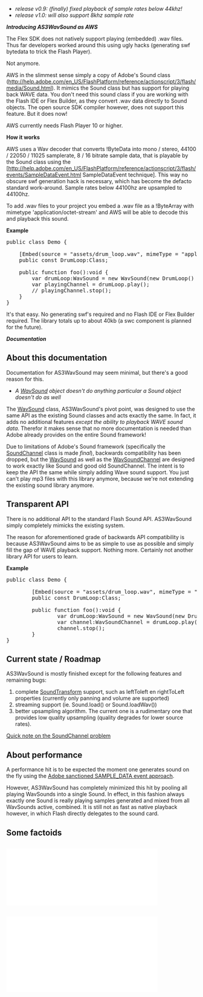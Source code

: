   * *release v0.9: (finally) fixed playback of sample rates below 44khz!*
  * *release v1.0: will also support 8khz sample rate*

***Introducing AS3WavSound as AWS***

The Flex SDK does not natively support playing (embedded) .wav files. Thus far developers worked around this using ugly hacks (generating swf bytedata to trick the Flash Player).

Not anymore.

AWS in the slimmest sense simply a copy of Adobe's Sound class (http://help.adobe.com/en_US/FlashPlatform/reference/actionscript/3/flash/media/Sound.html). It mimics the Sound class but has support for playing back WAVE data. You don't need this sound class if you are working with the Flash IDE or Flex Builder, as they convert .wav data directly to Sound objects. The open source SDK compiler however, does not support this feature. But it does now!

AWS currently needs Flash Player 10 or higher.

**How it works**

AWS uses a Wav decoder that converts !ByteData into mono / stereo, 44100 / 22050 / 11025 samplerate, 8 / 16 bitrate sample data, that is playable by the Sound class using the [http://help.adobe.com/en_US/FlashPlatform/reference/actionscript/3/flash/events/SampleDataEvent.html SampleDataEvent technique]. This way no obscure swf generation hack is necessary, which has become the defacto standard work-around. Sample rates below 44100hz are upsampled to 44100hz.

To add .wav files to your project you embed a .wav file as a !ByteArray with mimetype 'application/octet-stream' and AWS will be able to decode this and playback this sound.

**Example**

<pre>
public class Demo {
		
	[Embed(source = "assets/drum_loop.wav", mimeType = "application/octet-stream")]
	public const DrumLoop:Class;
		
	public function foo():void {
		var drumLoop:WavSound = new WavSound(new DrumLoop() as ByteArray);
		var playingChannel = drumLoop.play();
		// playingChannel.stop();
	}
}
</pre>

It's that easy. No generating swf's required and no Flash IDE or Flex Builder required. The library totals up to about 40kb (a swc component is planned for the future).

***Documentation***

<div id="wikicontent">
 <div class="vt" id="wikimaincol">
 <h2><a name="About_this_documentation"></a>About this documentation<a href="#About_this_documentation" class="section_anchor"></a></h2><p>Documentation for AS3WavSound may seem minimal, but there's a good reason for this.  </p><ul><li><i>A <a href="/p/as3wavsound/wiki/WavSound">WavSound</a> object doesn't do anything particular a Sound object doesn't do as well</i> </li></ul><p>The <a href="/p/as3wavsound/wiki/WavSound">WavSound</a> class, AS3WavSound's pivot point, was designed to use the same API as the existing Sound classes and acts exactly the same. In fact, it adds no additional features <i>except the ability to playback WAVE sound data</i>. Therefor it makes sense that no more documentation is needed than Adobe already provides on the entire Sound framework! </p><p>Due to limitations of Adobe's Sound framework (specifically the <a href="http://help.adobe.com/en_US/FlashPlatform/reference/actionscript/3/flash/media/SoundChannel.html" rel="nofollow">SoundChannel</a> class is made <i>final</i>), backwards compatibility has been dropped, but the <a href="/p/as3wavsound/wiki/WavSound">WavSound</a> as well as the <a href="/p/as3wavsound/wiki/WavSoundChannel">WavSoundChannel</a> are designed to work exactly like Sound and good old SoundChannel. The intent is to keep the API the same while simply adding Wave sound support. You just can't play mp3 files with this library anymore, because we're not extending the existing sound library anymore. </p><h2><a name="Transparent_API"></a>Transparent API<a href="#Transparent_API" class="section_anchor"></a></h2><p>There is no additional API to the standard Flash Sound API. AS3WavSound simply completely mimicks the existing system. </p><p>The reason for aforementioned grade of backwards API compatibility is because AS3WavSound aims to be as simple to use as possible and simply fill the gap of WAVE playback support. Nothing more. Certainly not another library API for users to learn. </p><p><strong>Example</strong> </p><pre class="prettyprint"><span class="kwd">public</span><span class="pln"> </span><span class="kwd">class</span><span class="pln"> </span><span class="typ">Demo</span><span class="pln"> </span><span class="pun">{</span><span class="pln"><br>&nbsp; &nbsp; &nbsp; &nbsp; &nbsp; &nbsp; &nbsp; &nbsp; <br>&nbsp; &nbsp; &nbsp; &nbsp; </span><span class="pun">[</span><span class="typ">Embed</span><span class="pun">(</span><span class="pln">source </span><span class="pun">=</span><span class="pln"> </span><span class="str">"assets/drum_loop.wav"</span><span class="pun">,</span><span class="pln"> mimeType </span><span class="pun">=</span><span class="pln"> </span><span class="str">"application/octet-stream"</span><span class="pun">)]</span><span class="pln"><br>&nbsp; &nbsp; &nbsp; &nbsp; </span><span class="kwd">public</span><span class="pln"> </span><span class="kwd">const</span><span class="pln"> </span><span class="typ">DrumLoop</span><span class="pun">:</span><span class="typ">Class</span><span class="pun">;</span><span class="pln"><br>&nbsp; &nbsp; &nbsp; &nbsp; &nbsp; &nbsp; &nbsp; &nbsp; <br>&nbsp; &nbsp; &nbsp; &nbsp; </span><span class="kwd">public</span><span class="pln"> </span><span class="kwd">function</span><span class="pln"> foo</span><span class="pun">():</span><span class="kwd">void</span><span class="pln"> </span><span class="pun">{</span><span class="pln"><br>&nbsp; &nbsp; &nbsp; &nbsp; &nbsp; &nbsp; &nbsp; &nbsp; </span><span class="kwd">var</span><span class="pln"> drumLoop</span><span class="pun">:</span><span class="typ">WavSound</span><span class="pln"> </span><span class="pun">=</span><span class="pln"> </span><span class="kwd">new</span><span class="pln"> </span><span class="typ">WavSound</span><span class="pun">(</span><span class="kwd">new</span><span class="pln"> </span><span class="typ">DrumLoop</span><span class="pun">()</span><span class="pln"> </span><span class="kwd">as</span><span class="pln"> </span><span class="typ">ByteArray</span><span class="pun">);</span><span class="pln"><br>&nbsp; &nbsp; &nbsp; &nbsp; &nbsp; &nbsp; &nbsp; &nbsp; </span><span class="kwd">var</span><span class="pln"> channel</span><span class="pun">:</span><span class="typ">WavSoundChannel</span><span class="pln"> </span><span class="pun">=</span><span class="pln"> drumLoop</span><span class="pun">.</span><span class="pln">play</span><span class="pun">();</span><span class="pln"><br>&nbsp; &nbsp; &nbsp; &nbsp; &nbsp; &nbsp; &nbsp; &nbsp; channel</span><span class="pun">.</span><span class="pln">stop</span><span class="pun">();</span><span class="pln"><br>&nbsp; &nbsp; &nbsp; &nbsp; </span><span class="pun">}</span><span class="pln"><br></span><span class="pun">}</span></pre><h2><a name="Current_state_/_Roadmap"></a>Current state / Roadmap<a href="#Current_state_/_Roadmap" class="section_anchor"></a></h2><p>AS3WavSound is mostly finished except for the following features and remaining bugs: </p><ol><li>complete <a href="http://help.adobe.com/en_US/FlashPlatform/reference/actionscript/3/flash/media/SoundTransform.html" rel="nofollow">SoundTransform</a> support, such as leftToleft en rightToLeft properties (currently only panning and volume are supported) </li><li>streaming support (ie. Sound.load() or Sound.loadWav()) </li><li>better upsampling algorithm. The current one is a rudimentary one that provides low quality upsampling (quality degrades for lower source rates). </li></ol><p><a href="/p/as3wavsound/wiki/SoundChannelBug">Quick note on the SoundChannel problem</a> </p><h2><a name="About_performance"></a>About performance<a href="#About_performance" class="section_anchor"></a></h2><p>A performance hit is to be expected the moment one generates sound on the fly using the <a href="http://www.adobe.com/devnet/flash/articles/dynamic_sound_generation/index.html" rel="nofollow">Adobe sanctioned SAMPLE_DATA event approach</a>. </p><p>However, AS3WavSound has completely minimized this hit by pooling all playing WavSounds into a single Sound. In effect, in this fashion always exactly one Sound is really playing samples generated and mixed from all WavSounds active, combined. It is still not as fast as native playback however, in which Flash directly delegates to the sound card. </p><h2><a name="Some_factoids"></a>Some factoids<a href="#Some_factoids" class="section_anchor"></a></h2><p>
<script src="//code-opensocial.googleusercontent.com/gadgets/js/rpc.js?c=1&amp;container=code"></script>
<script type="text/javascript">
function resizeIframeHandler(opt_height) {
  var elem = document.getElementById(this.f);
  if (!elem) return;
  if (!opt_height) {
    elem.style.height = undefined;
  }
  else {
    opt_height = Math.max(10, opt_height);
    elem.style.height = opt_height + 'px';
  }
}
gadgets.rpc.register("resize_iframe", resizeIframeHandler);

gadgets.rpc.register('set_title', function(title) {
 var elem = document.getElementById(this.f + '_title');
 if (elem) {
   elem.innerHTML = gadgets.util.escape(title);
 }
});
</script>
</p><h2 id="gadget0_title" class="gadget-title"></h2><iframe src="//code-opensocial.googleusercontent.com/gadgets/ifr?url=http%3A%2F%2Fwww.ohloh.net%2Fp%2F483136%2Fwidgets%2Fproject_factoids.xml&amp;parent=%2F%2Fcode.google.com%2Fhosting&amp;container=code" id="gadget0" name="gadget0" frameborder="0" width="400"></iframe> <h2 id="gadget1_title" class="gadget-title"></h2><iframe src="//code-opensocial.googleusercontent.com/gadgets/ifr?url=http%3A%2F%2Fwww.ohloh.net%2Fp%2F483136%2Fwidgets%2Fproject_languages.xml&amp;parent=%2F%2Fcode.google.com%2Fhosting&amp;container=code" id="gadget1" name="gadget1" frameborder="0" width="400" height="200"></iframe> <p></p>
 </div>
 </div>
